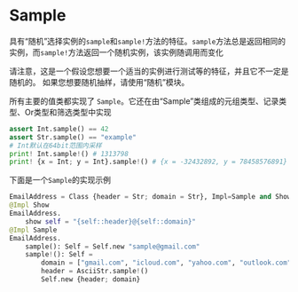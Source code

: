 # Sample

具有“随机”选择实例的`sample`和`sample!`方法的特征。`sample`方法总是返回相同的实例，而`sample!`方法返回一个随机实例，该实例随调用而变化

请注意，这是一个假设您想要一个适当的实例进行测试等的特征，并且它不一定是随机的。 如果您想要随机抽样，请使用“随机”模块。

所有主要的值类都实现了 `Sample`。它还在由“Sample”类组成的元组类型、记录类型、Or类型和筛选类型中实现

```python
assert Int.sample() == 42
assert Str.sample() == "example"
# Int默认在64bit范围内采样
print! Int.sample!() # 1313798
print! {x = Int; y = Int}.sample!() # {x = -32432892, y = 78458576891}
```

下面是一个`Sample`的实现示例

```python
EmailAddress = Class {header = Str; domain = Str}, Impl=Sample and Show
@Impl Show
EmailAddress.
    show self = "{self::header}@{self::domain}"
@Impl Sample
EmailAddress.
    sample(): Self = Self.new "sample@gmail.com"
    sample!(): Self =
        domain = ["gmail.com", "icloud.com", "yahoo.com", "outlook.com", ...].sample!()
        header = AsciiStr.sample!()
        Self.new {header; domain}
```
